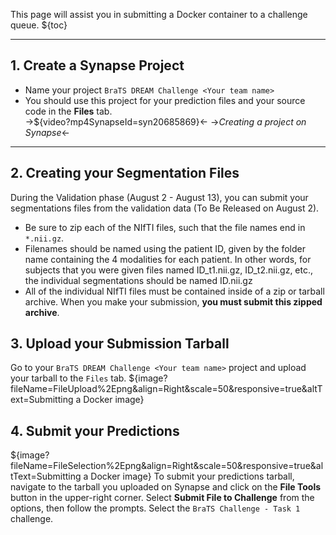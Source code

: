 <!-- markdownlint-disable no-emphasis-as-header -->

<!-- markdownlint-disable-next-line first-line-h1 -->
This page will assist you in submitting a Docker container to a challenge queue.
${toc}

---

## **1. Create a Synapse Project**

- Name your project `BraTS DREAM Challenge <Your team name>`
- You should use this project for your prediction files and your source code in the **Files** tab.  
->${video?mp4SynapseId=syn20685869}<-
->_Creating a project on Synapse_<-

---

## **2. Creating your Segmentation Files**

During the Validation phase (August 2 - August 13), you can submit your segmentations files from the validation data (To Be Released on August 2).

- Be sure to zip each of the NIfTI files, such that the file names end in `*.nii.gz`.
- Filenames should be named using the patient ID, given by the folder name containing the 4 modalities for each patient. In other words, for subjects that you were given files named ID_t1.nii.gz, ID_t2.nii.gz, etc., the individual segmentations should be named ID.nii.gz
- All of the individual NIfTI files must be contained inside of a zip or tarball archive. When you make your submission, **you must submit this zipped archive**.



## **3. Upload your Submission Tarball**

Go to your `BraTS DREAM Challenge <Your team name>` project and upload your tarball to the `Files` tab.
${image?fileName=FileUpload%2Epng&align=Right&scale=50&responsive=true&altText=Submitting a Docker image}


## **4. Submit your Predictions**

<!-- ${evalsubmit?projectId=syn25829070&unavailableMessage=Please register to make a submission.&buttonText=Submit to the challenge} -->

${image?fileName=FileSelection%2Epng&align=Right&scale=50&responsive=true&altText=Submitting a Docker image}
To submit your predictions tarball, navigate to the tarball you uploaded on Synapse and click on the **File Tools** button in the upper-right corner.  Select **Submit File to Challenge** from the options, then follow the prompts. Select the `BraTS Challenge - Task 1` challenge.
